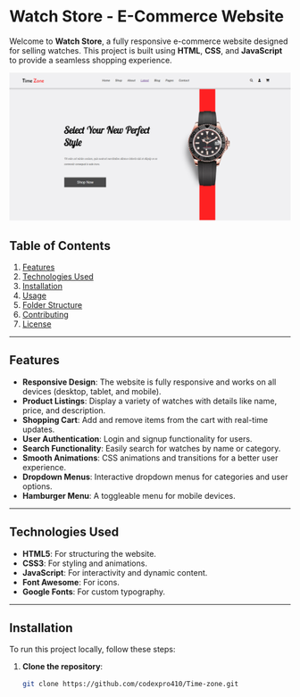 # Watch Store - E-Commerce Website

Welcome to **Watch Store**, a fully responsive e-commerce website designed for selling watches. This project is built using **HTML**, **CSS**, and **JavaScript** to provide a seamless shopping experience.

![Watch Store Screenshot](./screenshot.png) <!-- Add a screenshot of your project here -->

## Table of Contents
1. [Features](#features)
2. [Technologies Used](#technologies-used)
3. [Installation](#installation)
4. [Usage](#usage)
5. [Folder Structure](#folder-structure)
6. [Contributing](#contributing)
7. [License](#license)

---

## Features

- **Responsive Design**: The website is fully responsive and works on all devices (desktop, tablet, and mobile).
- **Product Listings**: Display a variety of watches with details like name, price, and description.
- **Shopping Cart**: Add and remove items from the cart with real-time updates.
- **User Authentication**: Login and signup functionality for users.
- **Search Functionality**: Easily search for watches by name or category.
- **Smooth Animations**: CSS animations and transitions for a better user experience.
- **Dropdown Menus**: Interactive dropdown menus for categories and user options.
- **Hamburger Menu**: A toggleable menu for mobile devices.

---

## Technologies Used

- **HTML5**: For structuring the website.
- **CSS3**: For styling and animations.
- **JavaScript**: For interactivity and dynamic content.
- **Font Awesome**: For icons.
- **Google Fonts**: For custom typography.

---

## Installation

To run this project locally, follow these steps:

1. **Clone the repository**:
   ```bash
   git clone https://github.com/codexpro410/Time-zone.git